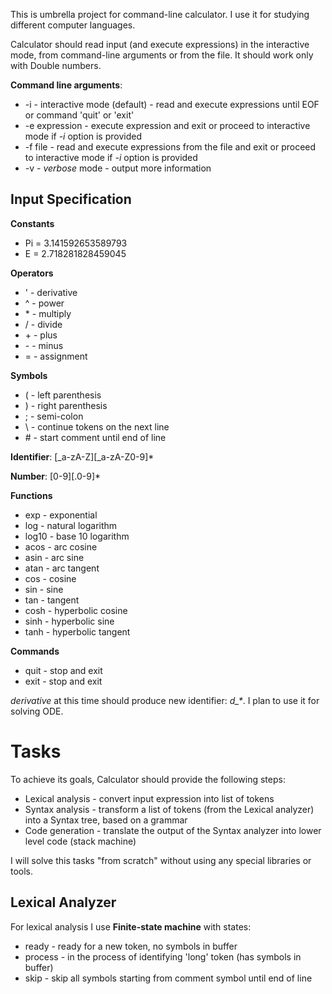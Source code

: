 This is umbrella project for command-line calculator. I use it for studying different computer languages.

Calculator should read input (and execute expressions) in the interactive mode, from command-line arguments or from the file. It should work only with Double numbers.

**Command line arguments**:
- -i - interactive mode (default) - read and execute expressions until EOF or command 'quit' or 'exit'
- -e expression - execute expression and exit or proceed to interactive mode if *-i* option is provided
- -f file - read and execute expressions from the file and exit or proceed to interactive mode if *-i* option is provided
- -v - *verbose* mode - output more information

## Input Specification

**Constants**
- Pi = 3.141592653589793
- E = 2.718281828459045

**Operators**
- ' - derivative
- ^ - power
- \* - multiply
- / - divide
- \+ - plus
- \- - minus
- = - assignment

**Symbols**
- ( - left parenthesis
- ) - right parenthesis
- ; - semi-colon
- \ - continue tokens on the next line
- \# - start comment until end of line

**Identifier**: [_a-zA-Z][_a-zA-Z0-9]\*

**Number**: [0-9][.0-9]\*

**Functions**
- exp - exponential
- log - natural logarithm
- log10 - base 10 logarithm 
- acos - arc cosine
- asin - arc sine
- atan - arc tangent
- cos - cosine
- sin - sine
- tan - tangent
- cosh - hyperbolic cosine
- sinh - hyperbolic sine
- tanh - hyperbolic tangent

**Commands**
- quit - stop and exit
- exit - stop and exit

*derivative* at this time should produce new identifier: *d_\**. I plan to use it for solving ODE.

# Tasks

To achieve its goals, Calculator should provide the following steps:
- Lexical analysis - convert input expression into list of tokens
- Syntax analysis - transform a list of tokens (from the Lexical analyzer) into a Syntax tree, based on a grammar
- Code generation - translate the output of the Syntax analyzer into lower level code (stack machine)

I will solve this tasks "from scratch" without using any special libraries or tools.

## Lexical Analyzer

For lexical analysis I use **Finite-state machine** with states:
- ready - ready for a new token, no symbols in buffer
- process - in the process of identifying 'long' token (has symbols in buffer)
- skip - skip all symbols starting from comment symbol until end of line
